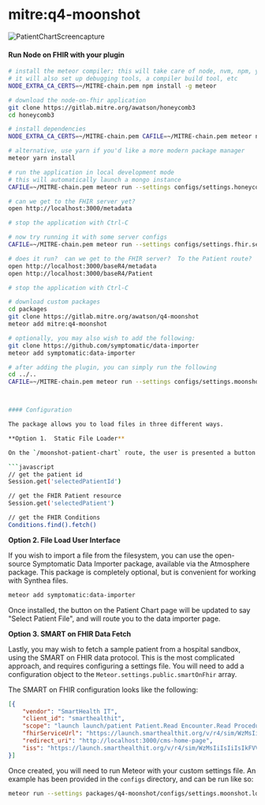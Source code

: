 # mitre:q4-moonshot

![PatientChartScreencapture](https://gitlab.mitre.org/awatson/q4-moonshot/-/raw/main/PatientChartScreencapture.png?ref_type=heads')




#### Run Node on FHIR with your plugin  


```bash
# install the meteor compiler; this will take care of node, nvm, npm, yarn, etc.
# it will also set up debugging tools, a compiler build tool, etc
NODE_EXTRA_CA_CERTS=~/MITRE-chain.pem npm install -g meteor

# download the node-on-fhir application
git clone https://gitlab.mitre.org/awatson/honeycomb3
cd honeycomb3

# install dependencies
NODE_EXTRA_CA_CERTS=~/MITRE-chain.pem CAFILE=~/MITRE-chain.pem meteor npm install

# alternative, use yarn if you'd like a more modern package manager
meteor yarn install

# run the application in local development mode
# this will automatically launch a mongo instance
CAFILE=~/MITRE-chain.pem meteor run --settings configs/settings.honeycomb.localhost.json 

# can we get to the FHIR server yet?
open http://localhost:3000/metadata

# stop the application with Ctrl-C

# now try running it with some server configs
CAFILE=~/MITRE-chain.pem meteor run --settings configs/settings.fhir.server.json 

# does it run?  can we get to the FHIR server?  To the Patient route?
open http://localhost:3000/baseR4/metadata
open http://localhost:3000/baseR4/Patient

# stop the application with Ctrl-C

# download custom packages
cd packages
git clone https://gitlab.mitre.org/awatson/q4-moonshot
meteor add mitre:q4-moonshot

# optionally, you may also wish to add the following:  
git clone https://github.com/symptomatic/data-importer
meteor add symptomatic:data-importer

# after adding the plugin, you can simply run the following
cd ../..
CAFILE=~/MITRE-chain.pem meteor run --settings configs/settings.moonshot.json 



#### Configuration  

The package allows you to load files in three different ways.  

**Option 1.  Static File Loader**

On the `/moonshot-patient-chart` route, the user is presented a button that says "Load Sample Patient".  Upon pressing this button, a Synthea generated sample patient is loaded into memory.  You can go into the browser console, and inspect the data loaded into memory, like so:

```javascript
// get the patient id
Session.get('selectedPatientId')

// get the FHIR Patient resource
Session.get('selectedPatient')

// get the FHIR Conditions
Conditions.find().fetch()
```

**Option 2.  File Load User Interface**

If you wish to import a file from the filesystem, you can use the open-source Symptomatic Data Importer package, available via the Atmosphere package.  This package is completely optional, but is convenient for working with Synthea files.  

```bash
meteor add symptomatic:data-importer
```

Once installed, the button on the Patient Chart page will be updated to say "Select Patient File", and will route you to the data importer page.  


**Option 3.  SMART on FHIR Data Fetch**

Lastly, you may wish to fetch a sample patient from a hospital sandbox, using the SMART on FHIR data protocol.  This is the most complicated approach, and requires configuring a settings file.  You will need to add a configuration object to the `Meteor.settings.public.smartOnFhir` array.  

The SMART on FHIR configuration looks like the following:
```json
[{
    "vendor": "SmartHealth IT",
    "client_id": "smarthealthit",
    "scope": "launch launch/patient Patient.Read Encounter.Read Procedure.Read Condition.Read Observation.Read offline_access",
    "fhirServiceUrl": "https://launch.smarthealthit.org/v/r4/sim/WzMsIiIsIiIsIkFVVE8iLDAsMCwwLCIiLCIiLCIiLCIiLCIiLCIiLCIiLDAsMV0/fhir",
    "redirect_uri": "http://localhost:3000/cms-home-page",
    "iss": "https://launch.smarthealthit.org/v/r4/sim/WzMsIiIsIiIsIkFVVE8iLDAsMCwwLCIiLCIiLCIiLCIiLCIiLCIiLCIiLDAsMV0/fhir"
}]
```

Once created, you will need to run Meteor with your custom settings file.  An example has been provided in the `configs` directory, and can be run like so:

```bash
meteor run --settings packages/q4-moonshot/configs/settings.moonshot.localhost.json  
```
